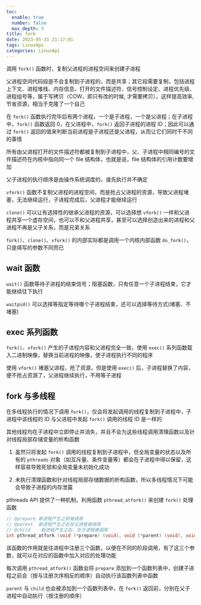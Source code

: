 ```yaml
---
toc:
  enable: true
  number: false
  max_depth: 3
title: fork
date: 2023-05-31 21:17:01
tags: LinuxApi
categories: LinuxApi
---
```


调用 `fork()` 函数时，复制父进程的进程空间来创建子进程

父进程空间代码段是不会复制到子进程的，而是共享；其它段需要复制，包括进程上下文、进程堆栈、内存信息、打开的文件描述符、信号控制设定、进程优先级、进程组号等，属于写拷贝（COW，即只有改的时候, 才需要拷贝），这样提高效率, 节省资源，相当于克隆了一个自己

在 `fork()` 函数执行完毕后有两个进程，一个是子进程，一个是父进程；在子进程中，`fork()` 函数返回 0，在父进程中，`fork()` 返回子进程的进程 ID；因此可以通过 `fork()` 返回的值来判断当前进程是子进程还是父进程，从而让它们同时干不同的事情

所有由父进程打开的文件描述符都被复制到子进程中，父、子进程中相同编号的文件描述符在内核中指向同一个 file 结构体，也就是说，file 结构体的引用计数要增加

父子进程的执行顺序是由操作系统调度的，谁先执行并不确定

`vfork()` 函数不复制父进程的进程空间，而是抢占父进程的资源，导致父进程堵塞，无法继续运行，子进程完成后，父进程才能继续运行

`clone()` 可以让有选择性的继承父进程的资源，可以选择想 `vfork()` 一样和父进程共享一个虚存空间，也可以不和父进程共享，甚至可以选择创造出来的进程和父进程不再是父子关系，而是兄弟关系

`fork()`、`clone()`、`vfork()` 的内部实际都是调用一个内核内部函数 `do_fork()`，只是填写的参数不同而已

## wait 函数

`wait()` 函数等待子进程的结束信号；阻塞函数，只有任意一个子进程结束，它才能继续往下执行

`waitpid()` 可以选择等指定等待哪个子进程结束，还可以选择等待方式(堵塞、不堵塞)

## exec 系列函数

`fork()`、`vfork()` 产生的子进程内容和父进程完全一致，使用 `exec()` 系列函数载入二进制映像，替换当前进程的映像，使子进程执行不同的程序

使用 `vfork()` 堵塞父进程，抢了资源，但是使用 `exec()` 后，子进程替换了内容，便不抢占资源了，父进程继续执行，不用等子进程

## fork 与多线程

在多线程执行的情况下调用 `fork()`，仅会将发起调用的线程复制到子进程中，子进程中该线程的 ID 与父进程中发起 `fork()` 调用的线程 ID 是一样的

其他线程均在子进程中立即停止并消失，并且不会为这些线程调用清理函数以及针对线程局部存储变量的析构函数

1. 虽然只将发起 `fork()` 调用的线程复制到子进程中，但全局变量的状态以及所有的 `pthreads` 对象（如互斥量、条件变量等）都会在子进程中得以保留，这样容易导致死锁和全局变量未初始化成功

2. 未执行清理函数和针对线程局部存储数据的析构函数，所以多线程情况下可能会导致子进程的内存泄露

pthreads API 提供了一种机制，利用函数 `pthread_atfork()` 来创建 `fork()` 处理函数

```cpp
// @prepare 新进程产生之前被调用
// @parent  新进程产生之后在父进程被调用
// @child    新进程产生之后，在子进程被调用
int pthread_atfork (void (*prepare) (void), void (*parent) (void), void (*child) (void));
```

该函数的作用就是往进程中注册三个函数，以便在不同的阶段调用，有了这三个参数，就可以在对应的函数中加入对应的处理功能

每次调用 `pthread_atfork()` 函数会将 `prepare` 添加到一个函数列表中，创建子进程之前会（按与注册次序相反的顺序）自动执行该函数列表中函数

`parent` 与 `child` 也会被添加到一个函数列表中，在 `fork()` 返回前，分别在父子进程中自动执行（按注册的顺序）